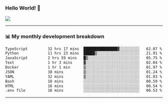 ### Hello World! 👋

<a>
  <img align="center" src="https://github-readme-stats.vercel.app/api?username=megatunger&count_private=true&include_all_commits=true&bg_color=30,56CCF2,2F80ED&title_color=fff&text_color=fff" />
</a>

------
### 📊 My monthly development breakdown

<!--START_SECTION:waka-->

```txt
TypeScript         32 hrs 17 mins  ███████████████▓░░░░░░░░░   62.07 %
Python             11 hrs 23 mins  █████▒░░░░░░░░░░░░░░░░░░░   21.91 %
JavaScript         2 hrs 59 mins   █▒░░░░░░░░░░░░░░░░░░░░░░░   05.75 %
Text               1 hr 3 mins     ▓░░░░░░░░░░░░░░░░░░░░░░░░   02.04 %
Docker             1 hr 1 min      ▒░░░░░░░░░░░░░░░░░░░░░░░░   01.97 %
JSON               38 mins         ▒░░░░░░░░░░░░░░░░░░░░░░░░   01.24 %
YAML               32 mins         ▒░░░░░░░░░░░░░░░░░░░░░░░░   01.03 %
Bash               18 mins         ░░░░░░░░░░░░░░░░░░░░░░░░░   00.59 %
HTML               16 mins         ░░░░░░░░░░░░░░░░░░░░░░░░░   00.54 %
.env file          16 mins         ░░░░░░░░░░░░░░░░░░░░░░░░░   00.53 %
```

<!--END_SECTION:waka-->

------
